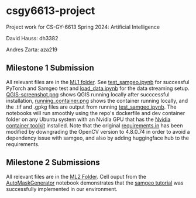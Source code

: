 # csgy6613-project

Project work for CS-GY-6613 Spring 2024: Artificial Intelligence

David Hauss: dh3382

Andres Zarta: aza219

## Milestone 1 Submission
All relevant files are in the [ML1 folder](ML1). See [test_samgeo.ipynb](ML1/test_samgeo.ipynb) for successful PyTorch and Samgeo test and [load_data.ipynb](ML1/load_data.ipynb) for the data streaming setup. [QGIS-screenshot.png](ML1/QGIS-screenshot.png) shows QGIS running locally after succcessful installation, [running_container.png](ML1/running_container.png) shows the container running locally, and the .tif and .gpkg files are output from running [test_samgeo.ipynb](ML1/test_samgeo.ipynb). The notebooks will run smoothly using the repo's dockerfile and dev container folder on any Ubuntu system with an Nvidia GPU that has the [Nvidia container toolkit](https://docs.nvidia.com/datacenter/cloud-native/container-toolkit/latest/install-guide.html) installed. Note that the original [requirements.in](requirements/requirements.in) has been modified by downgrading the OpenCV version to 4.8.0.74 in order to avoid a dependency issue with samgeo, and also by adding huggingface hub to the requirements.

## Milestone 2 Submissions
All relevant files are in the [ML2 Folder](ML2). Cell ouput from the [AutoMaskGenerator](ML2/AutoMaskGenerator.ipynb) notebook demonstrates that the [samgeo tutorial](https://www.youtube.com/watch?v=YHA_-QMB8_U&embeds_referring_euri=https%3A%2F%2Fpantelis.github.io%2F&source_ve_path=MjM4NTE&feature=emb_title) was successfully implemented in our environment.
